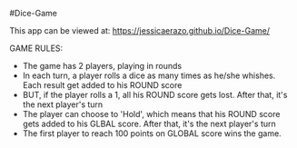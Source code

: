 #Dice-Game

This app can be viewed at: https://jessicaerazo.github.io/Dice-Game/

GAME RULES:
- The game has 2 players, playing in rounds
- In each turn, a player rolls a dice as many times as he/she whishes. Each result get added to his ROUND score
- BUT, if the player rolls a 1, all his ROUND score gets lost. After that, it's the next player's turn
- The player can choose to 'Hold', which means that his ROUND score gets added to his GLBAL score. After that, it's the next player's turn
- The first player to reach 100 points on GLOBAL score wins the game.
